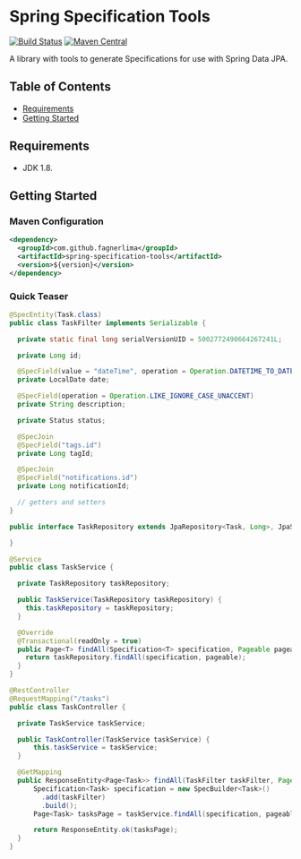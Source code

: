 # Spring Specification Tools

[![Build Status](https://travis-ci.org/fagnerlima/spring-specification-tools.svg?branch=master)](https://travis-ci.org/fagnerlima/spring-specification-tools)
[![Maven Central](https://maven-badges.herokuapp.com/maven-central/com.github.fagnerlima/spring-specification-tools/badge.svg)](https://maven-badges.herokuapp.com/maven-central/com.github.fagnerlima/spring-specification-tools)

A library with tools to generate Specifications for use with Spring Data JPA.

## Table of Contents

- [Requirements](#requirements)
- [Getting Started](#getting-started)

## Requirements

* JDK 1.8.

## Getting Started

### Maven Configuration

```xml
<dependency>
  <groupId>com.github.fagnerlima</groupId>
  <artifactId>spring-specification-tools</artifactId>
  <version>${version}</version>
</dependency>
```

### Quick Teaser

```java
@SpecEntity(Task.class)
public class TaskFilter implements Serializable {

  private static final long serialVersionUID = 5002772490664267241L;

  private Long id;

  @SpecField(value = "dateTime", operation = Operation.DATETIME_TO_DATE)
  private LocalDate date;

  @SpecField(operation = Operation.LIKE_IGNORE_CASE_UNACCENT)
  private String description;

  private Status status;

  @SpecJoin
  @SpecField("tags.id")
  private Long tagId;

  @SpecJoin
  @SpecField("notifications.id")
  private Long notificationId;

  // getters and setters
}

public interface TaskRepository extends JpaRepository<Task, Long>, JpaSpecificationExecutor<Task> {

}

@Service
public class TaskService {

  private TaskRepository taskRepository;

  public TaskService(TaskRepository taskRepository) {
    this.taskRepository = taskRepository;
  }

  @Override
  @Transactional(readOnly = true)
  public Page<T> findAll(Specification<T> specification, Pageable pageable) {
    return taskRepository.findAll(specification, pageable);
  }
}

@RestController
@RequestMapping("/tasks")
public class TaskController {

  private TaskService taskService;

  public TaskController(TaskService taskService) {
      this.taskService = taskService;
  }

  @GetMapping
  public ResponseEntity<Page<Task>> findAll(TaskFilter taskFilter, Pageable pageable) {
      Specification<Task> specification = new SpecBuilder<Task>()
        .add(taskFilter)
        .build();
      Page<Task> tasksPage = taskService.findAll(specification, pageable);

      return ResponseEntity.ok(tasksPage);
  }
}
```
